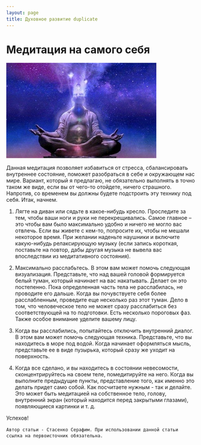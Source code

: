 ```yaml
---
layout: page
title: Духовное развитие duplicate
---
```

# Медитация на самого себя

<img src="/images/slider/default.jpg" alt="alt text" class="pull-left" title="Title" width="400" />

Данная медитация позволяет избавиться от стресса, сбалансировать внутреннее состояние, поможет разобраться в себе и окружающем нас мире. 
Вариант, который я предлагаю, не обязательно выполнять в точно таком же виде, если вы от чего-то отойдете, ничего страшного. Напротив, со временем вы должны будете подстроить эту технику под себя. 
Итак, начнем.
1) Лягте на диван или сядьте в какое-нибудь кресло. Проследите за  тем, чтобы ваши ноги и руки не перекрещивались. Самое главное – это чтобы вам было максимально удобно и ничего не могло вас отвлечь. Если вы живете с кем-то, попросите их, чтобы не мешали некоторое время. При желании наденьте наушники и включите какую-нибудь релаксирующую музыку (если запись короткая, поставьте на повтор, дабы другая музыка не вывела вас впоследствии из медитативного состояния).

2) Максимально расслабьтесь. В этом вам может помочь следующая визуализация. Представьте, что над вашей головой формируется белый туман, который начинает на вас накатывать. Делает он это постепенно. Пока определенная часть тела не расслабилась, не проводите его дальше. Когда вы почувствуете себя более расслабленным, проведите еще несколько раз этот туман. Дело в том, что человеческое тело не может сразу расслабиться без соответствующей на то подготовки. Есть несколько пороговых фаз. Также особое внимание уделите вашему лицу.

3) Когда вы расслабились, попытайтесь отключить внутренний диалог. В этом вам может помочь следующая техника. Представьте, что вы находитесь в море под водой. Когда начинает оформляться мысль, представьте ее в виде пузырька, который сразу же уходит на поверхность.

4) Когда все сделано, и вы находитесь в состоянии невесомости, сконцентрируйтесь на своем теле, помедитируйте на него. Когда вы выполните предыдущие пункты, представление того, как именно это делать придет само собой. Как посчитаете нужным - так и делайте. Это может быть медитацией на собственное тело, голову, внутренний экран (который находится перед закрытыми глазами), появляющиеся картинки и т. д.

Успехов!

	Автор статьи - Стасенко Серафим. При использовании данной статьи ссылка на первоисточник обязательна.
